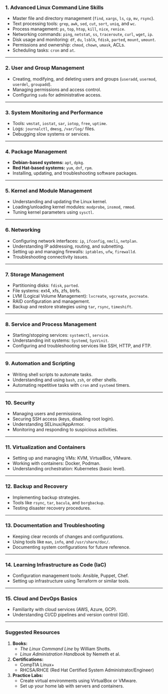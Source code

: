 
### **1. Advanced Linux Command Line Skills**

- Master file and directory management (`find`, `xargs`, `ls`, `cp`, `mv`, `rsync`).
- Text processing tools: `grep`, `awk`, `sed`, `cut`, `sort`, `uniq`, and `wc`.
- Process management: `ps`, `top`, `htop`, `kill`, `nice`, `renice`.
- Networking commands: `ping`, `netstat`, `ss`, `traceroute`, `curl`, `wget`, `ip`.
- Disk usage and monitoring: `df`, `du`, `lsblk`, `fdisk`, `parted`, `mount`, `umount`.
- Permissions and ownership: `chmod`, `chown`, `umask`, ACLs.
- Scheduling tasks: `cron` and `at`.

---

### **2. User and Group Management**

- Creating, modifying, and deleting users and groups (`useradd`, `usermod`, `userdel`, `groupadd`).
- Managing permissions and access control.
- Configuring `sudo` for administrative access.

---

### **3. System Monitoring and Performance**

- Tools: `vmstat`, `iostat`, `sar`, `iotop`, `free`, `uptime`.
- Logs: `journalctl`, `dmesg`, `/var/log/` files.
- Debugging slow systems or services.

---

### **4. Package Management**

- **Debian-based systems:** `apt`, `dpkg`.
- **Red Hat-based systems:** `yum`, `dnf`, `rpm`.
- Installing, updating, and troubleshooting software packages.

---

### **5. Kernel and Module Management**

- Understanding and updating the Linux kernel.
- Loading/unloading kernel modules: `modprobe`, `insmod`, `rmmod`.
- Tuning kernel parameters using `sysctl`.

---

### **6. Networking**

- Configuring network interfaces: `ip`, `ifconfig`, `nmcli`, `netplan`.
- Understanding IP addressing, routing, and subnetting.
- Setting up and managing firewalls: `iptables`, `ufw`, `firewalld`.
- Troubleshooting connectivity issues.

---

### **7. Storage Management**

- Partitioning disks: `fdisk`, `parted`.
- File systems: ext4, xfs, zfs, btrfs.
- LVM (Logical Volume Management): `lvcreate`, `vgcreate`, `pvcreate`.
- RAID configuration and management.
- Backup and restore strategies using `tar`, `rsync`, `timeshift`.

---

### **8. Service and Process Management**

- Starting/stopping services: `systemctl`, `service`.
- Understanding init systems: `Systemd`, `SysVinit`.
- Configuring and troubleshooting services like SSH, HTTP, and FTP.

---

### **9. Automation and Scripting**

- Writing shell scripts to automate tasks.
- Understanding and using `bash`, `zsh`, or other shells.
- Automating repetitive tasks with `cron` and `systemd` timers.

---

### **10. Security**

- Managing users and permissions.
- Securing SSH access (keys, disabling root login).
- Understanding SELinux/AppArmor.
- Monitoring and responding to suspicious activities.

---

### **11. Virtualization and Containers**

- Setting up and managing VMs: KVM, VirtualBox, VMware.
- Working with containers: Docker, Podman.
- Understanding orchestration: Kubernetes (basic level).

---

### **12. Backup and Recovery**

- Implementing backup strategies.
- Tools like `rsync`, `tar`, `bacula`, and `borgbackup`.
- Testing disaster recovery procedures.

---

### **13. Documentation and Troubleshooting**

- Keeping clear records of changes and configurations.
- Using tools like `man`, `info`, and `/usr/share/doc/`.
- Documenting system configurations for future reference.

---

### **14. Learning Infrastructure as Code (IaC)**

- Configuration management tools: Ansible, Puppet, Chef.
- Setting up infrastructure using Terraform or similar tools.

---

### **15. Cloud and DevOps Basics**

- Familiarity with cloud services (AWS, Azure, GCP).
- Understanding CI/CD pipelines and version control (Git).

---

### Suggested Resources

1. **Books:**
    - _The Linux Command Line_ by William Shotts.
    - _Linux Administration Handbook_ by Nemeth et al.
2. **Certifications:**
    - CompTIA Linux+
    - RHCSA/RHCE (Red Hat Certified System Administrator/Engineer)
3. **Practice Labs:**
    - Create virtual environments using VirtualBox or VMware.
    - Set up your home lab with servers and containers.